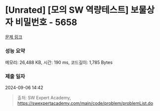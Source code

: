# [Unrated] [모의 SW 역량테스트] 보물상자 비밀번호 - 5658 

[문제 링크](https://swexpertacademy.com/main/code/problem/problemDetail.do?contestProbId=AWXRUN9KfZ8DFAUo) 

### 성능 요약

메모리: 26,488 KB, 시간: 190 ms, 코드길이: 1,785 Bytes

### 제출 일자

2024-09-06 14:42



> 출처: SW Expert Academy, https://swexpertacademy.com/main/code/problem/problemList.do